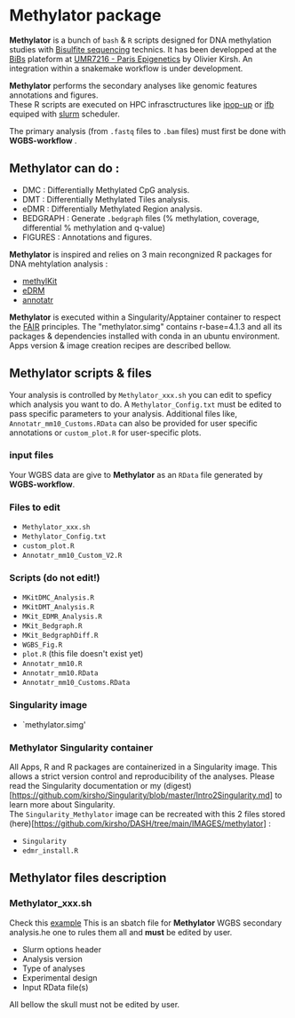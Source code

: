
# Methylator package
**Methylator** is a bunch of `bash` & `R` scripts designed for DNA methylation studies with [Bisulfite sequencing](https://en.wikipedia.org/wiki/Bisulfite_sequencing) technics. It has been developped at the [BiBs](https://parisepigenetics.github.io/umr7216bioinfofacility/) plateform at [UMR7216 - Paris Epigenetics](http://parisepigenetics.com/) by Olivier Kirsh. An integration within a snakemake workflow is under development.          
  
**Methylator** performs the secondary analyses like genomic features annotations and figures.   
These R scripts are executed on HPC infrasctructures like [ipop-up](https://reyjul.gitlab.io/documentation-ipop-up/) or [ifb](https://ifb-elixirfr.gitlab.io/cluster/doc/) equiped with [slurm](https://slurm.schedmd.com/documentation.html) scheduler.  

The primary analysis (from `.fastq` files to `.bam` files) must first be done with **WGBS-workflow** <!-- add the like when the doc is ready...-->. 
<!-- one cool little short project, create RDta and methextract from a count table -->

## Methylator can do :  
- DMC : Differentially Methylated CpG analysis.  
- DMT : Differentially Methylated Tiles analysis.   
- eDMR : Differentially Methylated Region analysis.   
- BEDGRAPH : Generate `.bedgraph` files (% methylation, coverage, differential % methylation and q-value)  
- FIGURES : Annotations and figures.  

**Methylator** is inspired and relies on 3 main recongnized R packages for DNA mehtylation analysis : 
 - [methylKit](https://github.com/al2na/methylKit)  
 - [eDRM](https://github.com/ShengLi/edmr)  
 - [annotatr](https://bioconductor.org/packages/release/bioc/html/annotatr.html)  
 
**Methylator** is executed within a Singularity/Apptainer container to respect the [FAIR](https://www.nature.com/articles/s41592-020-0742-y) principles. The "methylator.simg" contains r-base=4.1.3 and all its packages & dependencies installed with conda in an ubuntu environment. Apps version & image creation recipes are described bellow. 

## Methylator scripts & files  
Your analysis is controlled by `Methylator_xxx.sh` you can edit to speficy which analysis you want to do.  A `Methylator_Config.txt` must be edited to pass specific parameters to your analysis. Additional files like, `Annotatr_mm10_Customs.RData` can also be provided for user specific annotations or `custom_plot.R` for user-specific plots.  
<!-- `Annotatr_mm10.RData` must be revisited and a `plot.R`must be created   -->
<!-- I wonder if some of the information in `Methylator_xxx.sh` should be given in `Methylator_Config.txt` -->

### input files 
Your WGBS data are give to **Methylator** as an  `RData` file generated by **WGBS-workflow**.   

### Files to edit  
- `Methylator_xxx.sh`   
- `Methylator_Config.txt`  
- `custom_plot.R`   
- `Annotatr_mm10_Custom_V2.R` 

### Scripts (do not edit!)
- `MKitDMC_Analysis.R`  
- `MKitDMT_Analysis.R`  
- `MKit_EDMR_Analysis.R`  
- `MKit_Bedgraph.R`  
- `MKit_BedgraphDiff.R`   
- `WGBS_Fig.R`  
- `plot.R` (this file doesn't exist yet)  
- `Annotatr_mm10.R` 
- `Annotatr_mm10.RData`  
- `Annotatr_mm10_Customs.RData`   

### Singularity image
- `methylator.simg'

<!-- figures and annotatr stuff here C:\Users\olivi\Nextcloud\Bioinfo_Analyses\WGBSDROM_script\script\figures_V2  -->
<!-- annotation stuff here too C:\Users\olivi\Nextcloud\Bioinfo_Scripts_Tools\Annotations\Annot_with_mm10 -->


### Methylator Singularity container
All Apps, R and R packages are containerized in a Singularity image. This allows a strict version control and reproducibility of the analyses.  Please read the Singularity documentation or my (digest)[https://github.com/kirsho/Singularity/blob/master/Intro2Singularity.md] to learn more about Singularity.  
The `Singularity_Methylator` image can be recreated with this 2 files stored (here)[https://github.com/kirsho/DASH/tree/main/IMAGES/methylator] :  
- `Singularity`      
- `edmr_install.R`  



## Methylator files description
### Methylator_xxx.sh
Check this [example](https://github.com/kirsho/DASH/blob/main/WGBS/DMT_analysis/Methylator_DMT250_1_7.sh)
This is an sbatch file for **Methylator** WGBS secondary analysis.he one to rules them all and **must** be edited by user.  
- Slurm options header
- Analysis version
- Type of analyses <!-- what about exploration analyses??   -->
- Experimental design <!-- mainly works for merge, develop deplicates design   -->
- Input RData file(s) 

All bellow the skull must not be edited by user.

<!--Things to do: rethink how projec directories are created and mannaged.  -->
<!--Things to do: directories are created by default and not all used. add more ifesle depending of user choices  -->




